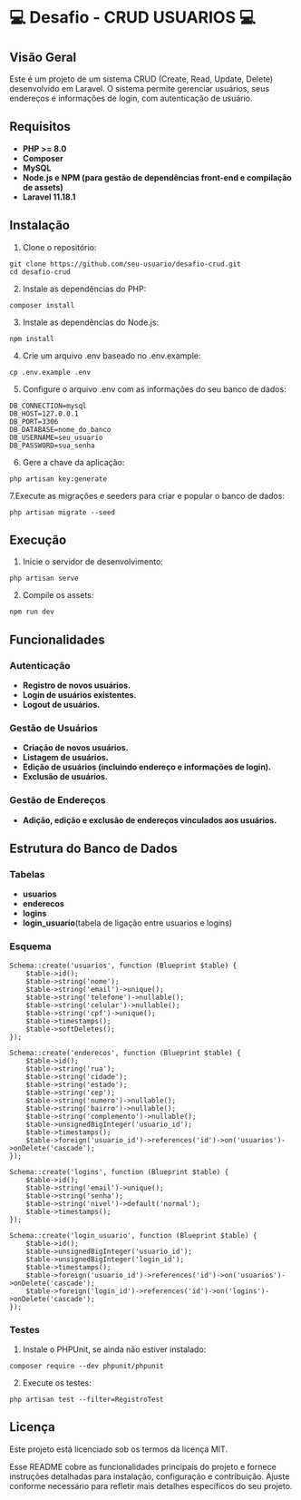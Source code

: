 # :computer: Desafio - CRUD USUARIOS  :computer:
## Visão Geral
Este é um projeto de um sistema CRUD (Create, Read, Update, Delete) desenvolvido em Laravel. O sistema permite gerenciar usuários, seus endereços e informações de login, com autenticação de usuário.

## Requisitos
- **PHP >= 8.0**
- **Composer**
- **MySQL**
- **Node.js e NPM (para gestão de dependências front-end e compilação de assets)**
- **Laravel 11.18.1**

## Instalação
1. Clone o repositório:
```
git clone https://github.com/seu-usuario/desafio-crud.git
cd desafio-crud
```
2. Instale as dependências do PHP:
```
composer install
```
3. Instale as dependências do Node.js:
```
npm install
```
4. Crie um arquivo .env baseado no .env.example:
```
cp .env.example .env
```
5. Configure o arquivo .env com as informações do seu banco de dados:
```
DB_CONNECTION=mysql
DB_HOST=127.0.0.1
DB_PORT=3306
DB_DATABASE=nome_do_banco
DB_USERNAME=seu_usuario
DB_PASSWORD=sua_senha
```
6. Gere a chave da aplicação:
```
php artisan key:generate
```
7.Execute as migrações e seeders para criar e popular o banco de dados:
```
php artisan migrate --seed
```
## Execução
1. Inicie o servidor de desenvolvimento:
```
php artisan serve
```
2. Compile os assets:
```
npm run dev
```
## Funcionalidades
### Autenticação
- **Registro de novos usuários.**
- **Login de usuários existentes.**
- **Logout de usuários.**

### Gestão de Usuários
- **Criação de novos usuários.**
- **Listagem de usuários.**
- **Edição de usuários (incluindo endereço e informações de login).**
- **Exclusão de usuários.**

### Gestão de Endereços
- **Adição, edição e exclusão de endereços vinculados aos usuários.**

## Estrutura do Banco de Dados

### Tabelas
- **usuarios**
- **enderecos**
- **logins**
- **login_usuario**(tabela de ligação entre usuarios e logins)

### Esquema
```
Schema::create('usuarios', function (Blueprint $table) {
    $table->id();
    $table->string('nome');
    $table->string('email')->unique();
    $table->string('telefone')->nullable();
    $table->string('celular')->nullable();
    $table->string('cpf')->unique();
    $table->timestamps();
    $table->softDeletes();
});

Schema::create('enderecos', function (Blueprint $table) {
    $table->id();
    $table->string('rua');
    $table->string('cidade');
    $table->string('estado');
    $table->string('cep');
    $table->string('numero')->nullable();
    $table->string('bairro')->nullable();
    $table->string('complemento')->nullable();
    $table->unsignedBigInteger('usuario_id');
    $table->timestamps();
    $table->foreign('usuario_id')->references('id')->on('usuarios')->onDelete('cascade');
});

Schema::create('logins', function (Blueprint $table) {
    $table->id();
    $table->string('email')->unique();
    $table->string('senha');
    $table->string('nivel')->default('normal');
    $table->timestamps();
});

Schema::create('login_usuario', function (Blueprint $table) {
    $table->id();
    $table->unsignedBigInteger('usuario_id');
    $table->unsignedBigInteger('login_id');
    $table->timestamps();
    $table->foreign('usuario_id')->references('id')->on('usuarios')->onDelete('cascade');
    $table->foreign('login_id')->references('id')->on('logins')->onDelete('cascade');
});
```
### Testes
1. Instale o PHPUnit, se ainda não estiver instalado:
```
composer require --dev phpunit/phpunit
```
2. Execute os testes:
```
php artisan test --filter=RegistroTest
```
## Licença
Este projeto está licenciado sob os termos da licença MIT.

Esse README cobre as funcionalidades principais do projeto e fornece instruções detalhadas para instalação, configuração e contribuição. Ajuste conforme necessário para refletir mais detalhes específicos do seu projeto.